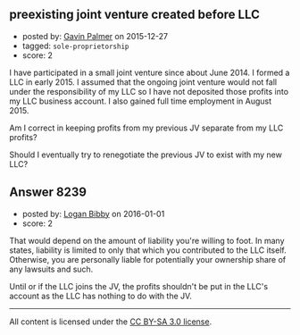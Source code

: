 ## preexisting joint venture created before LLC

- posted by: [Gavin Palmer](https://stackexchange.com/users/1861820/gavin-palmer) on 2015-12-27
- tagged: `sole-proprietorship`
- score: 2

<p>I have participated in a small joint venture since about June 2014. I formed a LLC in early 2015.  I assumed that the ongoing joint venture would not fall under the responsibility of my LLC so I have not deposited those profits into my LLC business account. I also gained full time employment in August 2015.</p>

<p>Am I correct in keeping profits from my previous JV separate from my LLC profits?</p>

<p>Should I eventually try to renegotiate the previous JV to exist with my new LLC?</p>



## Answer 8239

- posted by: [Logan Bibby](https://stackexchange.com/users/180784/logan-bibby) on 2016-01-01
- score: 2

<p>That would depend on the amount of liability you're willing to foot. In many states, liability is limited to only that which you contributed to the LLC itself. Otherwise, you are personally liable for potentially your ownership share of any lawsuits and such. </p>

<p>Until or if the LLC joins the JV, the profits shouldn't be put in the LLC's account as the LLC has nothing to do with the JV. </p>




---

All content is licensed under the [CC BY-SA 3.0 license](https://creativecommons.org/licenses/by-sa/3.0/).
